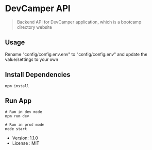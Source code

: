 # DevCamper API

> Backend API for DevCamper application, which is a bootcamp directory website

## Usage

Rename "config/config.env.env" to "config/config.env" and update the value/settings to your own

## Install Dependencies

```
npm install
```

## Run App

```
# Run in dev mode
npm run dev

# Run in prod mode
node start
```

- Version: 1.1.0
- License : MIT
